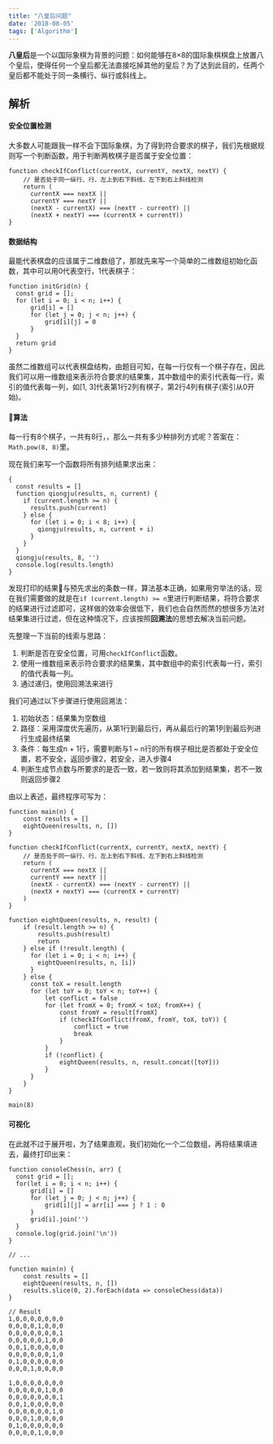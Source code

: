 ```yaml
---
title: "八皇后问题"
date: '2018-08-05'
tags: ['Algorithm']
---
```


**八皇后**是一个以国际象棋为背景的问题：如何能够在8×8的国际象棋棋盘上放置八个皇后，使得任何一个皇后都无法直接吃掉其他的皇后？为了达到此目的，任两个皇后都不能处于同一条横行、纵行或斜线上。

## 解析
#### 安全位置检测
大多数人可能跟我一样不会下国际象棋，为了得到符合要求的棋子，我们先根据规则写一个判断函数，用于判断两枚棋子是否属于安全位置：
```
function checkIfConflict(currentX, currentY, nextX, nextY) {
    // 是否处于同一纵行、行、左上到右下斜线、左下到右上斜线检测
    return (
      currentX === nextX ||
      currentY === nextY ||
      (nextX - currentX) === (nextY - currentY) ||
      (nextX + nextY) === (currentX + currentY))
}
```
#### 数据结构
最能代表棋盘的应该属于二维数组了，那就先来写一个简单的二维数组初始化函数，其中可以用0代表空行，1代表棋子：
```
function initGrid(n) {
  const grid = [];
  for (let i = 0; i < n; i++) {
      grid[i] = []
      for (let j = 0; j < n; j++) {
          grid[i][j] = 0
      }
  }
  return grid
}
```
虽然二维数组可以代表棋盘结构，由题目可知，在每一行仅有一个棋子存在，因此我们可以用一维数组来表示符合要求的结果集，其中数组中的索引代表每一行，索引的值代表每一列，如[1, 3]代表第1行2列有棋子，第2行4列有棋子(索引从0开始)。
#### 算法
每一行有8个棋子，一共有8行，，那么一共有多少种排列方式呢？答案在：`Math.pow(8, 8)`里。

现在我们来写一个函数将所有排列结果求出来：
```
{
  const results = []
  function qiongju(results, n, current) {
    if (current.length >= n) {
      results.push(current)
    } else {
      for (let i = 0; i < 8; i++) {
        qiongju(results, n, current + i)
      }
    }
  }
  qiongju(results, 8, '')
  console.log(results.length)
}
```
发现打印的结果与预先求出的条数一样，算法基本正确，如果用穷举法的话，现在我们需要做的就是在`if (current.length) >= n`里进行判断结果，将符合要求的结果进行过滤即可，这样做的效率会很低下，我们也会自然而然的想很多方法对结果集进行过滤，但在这种情况下，应该按照**回溯法**的思想去解决当前问题。

先整理一下当前的线索与思路：

1. 判断是否在安全位置，可用`checkIfConflict`函数。
2. 使用一维数组来表示符合要求的结果集，其中数组中的索引代表每一行，索引的值代表每一列。
3. 通过递归，使用回溯法来进行

我们可通过以下步骤进行使用回溯法：

1. 初始状态：结果集为空数组
2. 路径：采用深度优先遍历，从第1行到最后行，再从最后行的第1列到最后列进行生成最终结果
3. 条件：每生成n + 1行，需要判断与1 ~ n行的所有棋子相比是否都处于安全位置，若不安全，返回步骤2，若安全，进入步骤4
4. 判断生成节点数与所要求的是否一致，若一致则将其添加到结果集，若不一致则返回步骤2

由以上表述，最终程序可写为：
```
function main(n) {
    const results = []
    eightQueen(results, n, [])
}

function checkIfConflict(currentX, currentY, nextX, nextY) {
    // 是否处于同一纵行、行、左上到右下斜线、左下到右上斜线检测
    return (
      currentX === nextX ||
      currentY === nextY ||
      (nextX - currentX) === (nextY - currentY) ||
      (nextX + nextY) === (currentX + currentY)
    )
}

function eightQueen(results, n, result) {
    if (result.length >= n) {
        results.push(result)
        return
    } else if (!result.length) {
      for (let i = 0; i < n; i++) {
        eightQueen(results, n, [i])
      }
    } else {
      const toX = result.length
      for (let toY = 0; toY < n; toY++) {
          let conflict = false
          for (let fromX = 0; fromX < toX; fromX++) {
              const fromY = result[fromX]
              if (checkIfConflict(fromX, fromY, toX, toY)) {
                  conflict = true
                  break
              }
          }
          if (!conflict) {
              eightQueen(results, n, result.concat([toY]))
          }
      }   
    }
}

main(8)
```

#### 可视化
在此就不过于展开啦，为了结果直观，我们初始化一个二位数组，再将结果填进去，最终打印出来：
```
function consoleChess(n, arr) {
  const grid = [];
  for(let i = 0; i < n; i++) {
      grid[i] = []
      for (let j = 0; j < n; j++) {
          grid[i][j] = arr[i] === j ? 1 : 0
      }
      grid[i].join('')
  }
  console.log(grid.join('\n'))
}

// ...

function main(n) {
    const results = []
    eightQueen(results, n, [])
    results.slice(0, 2).forEach(data => consoleChess(data))
}

// Result
1,0,0,0,0,0,0,0
0,0,0,0,1,0,0,0
0,0,0,0,0,0,0,1
0,0,0,0,0,1,0,0
0,0,1,0,0,0,0,0
0,0,0,0,0,0,1,0
0,1,0,0,0,0,0,0
0,0,0,1,0,0,0,0

1,0,0,0,0,0,0,0
0,0,0,0,0,1,0,0
0,0,0,0,0,0,0,1
0,0,1,0,0,0,0,0
0,0,0,0,0,0,1,0
0,0,0,1,0,0,0,0
0,1,0,0,0,0,0,0
0,0,0,0,1,0,0,0
```


